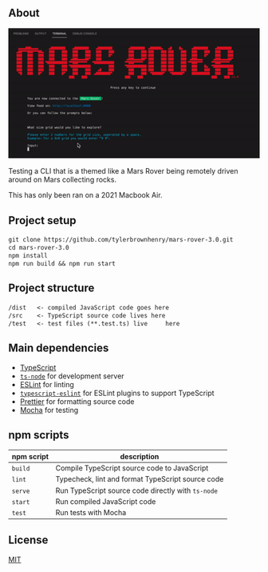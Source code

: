## About

![Screen](assets/screen.gif?raw=true "CLI")

Testing a CLI that is a themed like a Mars Rover being remotely driven around on Mars collecting rocks.

This has only been ran on a 2021 Macbook Air.


## Project setup

```shell
git clone https://github.com/tylerbrownhenry/mars-rover-3.0.git
cd mars-rover-3.0
npm install
npm run build && npm run start
```

## Project structure

```
/dist   <- compiled JavaScript code goes here
/src    <- TypeScript source code lives here
/test   <- test files (**.test.ts) live     here
```

## Main dependencies

* [TypeScript](https://www.typescriptlang.org/)
* [`ts-node`](https://github.com/TypeStrong/ts-node) for development server
* [ESLint](https://eslint.org/) for linting
* [`typescript-eslint`](https://github.com/typescript-eslint/typescript-eslint) for ESLint plugins to support TypeScript
* [Prettier](https://prettier.io/) for formatting source code
* [Mocha](https://mochajs.org/) for testing

## npm scripts

npm script | description
--- | ---
`build` | Compile TypeScript source code to JavaScript
`lint` | Typecheck, lint and format TypeScript source code
`serve` | Run TypeScript source code directly with `ts-node`
`start` | Run compiled JavaScript code
`test` | Run tests with Mocha


## License

[MIT](./LICENSE)
